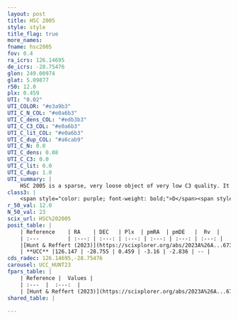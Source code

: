 ```yaml
---
layout: post
title: HSC 2005
style: style
title_flag: true
more_names: 
fname: hsc2005
fov: 0.4
ra_icrs: 126.14695
de_icrs: -28.75476
glon: 249.00974
glat: 5.09877
r50: 12.0
plx: 0.459
UTI: "0.02"
UTI_COLOR: "#e3a9b3"
UTI_C_N_COL: "#e0a6b3"
UTI_C_dens_COL: "#edb3b3"
UTI_C_C3_COL: "#e0a6b3"
UTI_C_lit_COL: "#e0a6b3"
UTI_C_dup_COL: "#a6cab9"
UTI_C_N: 0.0
UTI_C_dens: 0.08
UTI_C_C3: 0.0
UTI_C_lit: 0.0
UTI_C_dup: 1.0
UTI_summary: |
    HSC 2005 is a sparse, very loose object of very low C3 quality. It was recently reported in the literature.<br><br><span style="color: #99180f; font-weight: bold;">Warning: </span>contains less than 25 stars with <i>P>0.5</i> estimated.
class3: |
    <span style="color: purple; font-weight: bold;">D</span><span style="color: purple; font-weight: bold;">D</span>
r_50_val: 12.0
N_50_val: 23
scix_url: HSC%202005
posit_table: |
    | Reference    | RA    | DEC   | Plx  | pmRA  | pmDE   |  Rv  |
    | :---         | :---: | :---: | :---: | :---: | :---: | :---: |
    |[Hunt & Reffert (2023)](https://scixplorer.org/abs/2023A%26A...673A.114H) | 126.132 | -28.778 | 0.477 | -3.304 | -2.753 | -- |
    | **UCC** |126.147 | -28.755 | 0.459 | -3.16 | -2.836 | -- | 
cds_radec: 126.14695,-28.75476
carousel: UCC_HUNT23
fpars_table: |
    | Reference |  Values |
    | :---  |  :---:  |
    | [Hunt & Reffert (2023)](https://scixplorer.org/abs/2023A%26A...673A.114H) | `AV50=0.145, diffAV50=0.656, MOD50=11.45, logAge50=9.937` |
shared_table: |
    
---
```

